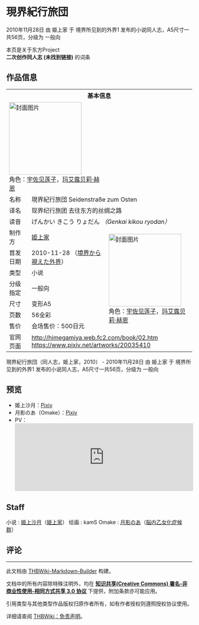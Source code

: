 # 現界紀行旅団

<!-- source html: G:\repos\THBWiki-Markdown-Builder\THBWikiMarkdown\Temp\main\d\d8\ns0%3A%E7%8F%BE%E7%95%8C%E7%B4%80%E8%A1%8C%E6%97%85%E5%9B%A3.html -->

2010年11月28日 由 姫上家 于 境界所见到的外界1 发布的小说同人志，A5尺寸一共56页，分级为 一般向

本页是关于东方Project  
 **二次创作同人志 (未找到链接)** 的词条

## 作品信息

<table><tbody><tr><th colspan="3">基本信息</th></tr><tr><td class="cover-artwork-mobile" colspan="2"><a href="./文件-現界紀行旅団封面.jpg.md" class="image" title="封面图片"><img alt="封面图片" src="https://upload.thwiki.cc/thumb/9/92/%E7%8F%BE%E7%95%8C%E7%B4%80%E8%A1%8C%E6%97%85%E5%9B%A3%E5%B0%81%E9%9D%A2.jpg/196px-%E7%8F%BE%E7%95%8C%E7%B4%80%E8%A1%8C%E6%97%85%E5%9B%A3%E5%B0%81%E9%9D%A2.jpg" decoding="async" loading="lazy" width="196" height="196" srcset="https://upload.thwiki.cc/thumb/9/92/%E7%8F%BE%E7%95%8C%E7%B4%80%E8%A1%8C%E6%97%85%E5%9B%A3%E5%B0%81%E9%9D%A2.jpg/294px-%E7%8F%BE%E7%95%8C%E7%B4%80%E8%A1%8C%E6%97%85%E5%9B%A3%E5%B0%81%E9%9D%A2.jpg 1.5x, https://upload.thwiki.cc/thumb/9/92/%E7%8F%BE%E7%95%8C%E7%B4%80%E8%A1%8C%E6%97%85%E5%9B%A3%E5%B0%81%E9%9D%A2.jpg/392px-%E7%8F%BE%E7%95%8C%E7%B4%80%E8%A1%8C%E6%97%85%E5%9B%A3%E5%B0%81%E9%9D%A2.jpg 2x" data-file-width="874" data-file-height="874"></a><div class="cover-char">角色：<a href="./宇佐见莲子.md" title="宇佐见莲子">宇佐见莲子</a>，<a href="./玛艾露贝莉·赫恩.md" title="玛艾露贝莉·赫恩">玛艾露贝莉·赫恩</a></div></td>
</tr><tr><td class="label">名称</td><td colspan="2"> 現界紀行旅団 Seidenstraße zum Osten </td></tr><tr><td class="label">译名</td><td colspan="2"> 现界纪行旅团 去往东方的丝绸之路 </td></tr><tr><td class="label">读音</td><td colspan="2"> げんかい きこう りょだん <i>（Genkai kikou ryodan）</i> </td></tr><tr><td class="label">制作方</td><td><a href="./姫上家.md" title="姫上家">姫上家</a></td><td class="cover-artwork" rowspan="7" style="min-width:196px;"><a href="./文件-現界紀行旅団封面.jpg.md" class="image" title="封面图片"><img alt="封面图片" src="https://upload.thwiki.cc/thumb/9/92/%E7%8F%BE%E7%95%8C%E7%B4%80%E8%A1%8C%E6%97%85%E5%9B%A3%E5%B0%81%E9%9D%A2.jpg/196px-%E7%8F%BE%E7%95%8C%E7%B4%80%E8%A1%8C%E6%97%85%E5%9B%A3%E5%B0%81%E9%9D%A2.jpg" decoding="async" loading="lazy" width="196" height="196" srcset="https://upload.thwiki.cc/thumb/9/92/%E7%8F%BE%E7%95%8C%E7%B4%80%E8%A1%8C%E6%97%85%E5%9B%A3%E5%B0%81%E9%9D%A2.jpg/294px-%E7%8F%BE%E7%95%8C%E7%B4%80%E8%A1%8C%E6%97%85%E5%9B%A3%E5%B0%81%E9%9D%A2.jpg 1.5x, https://upload.thwiki.cc/thumb/9/92/%E7%8F%BE%E7%95%8C%E7%B4%80%E8%A1%8C%E6%97%85%E5%9B%A3%E5%B0%81%E9%9D%A2.jpg/392px-%E7%8F%BE%E7%95%8C%E7%B4%80%E8%A1%8C%E6%97%85%E5%9B%A3%E5%B0%81%E9%9D%A2.jpg 2x" data-file-width="874" data-file-height="874"></a><div class="cover-char">角色：<a href="./宇佐见莲子.md" title="宇佐见莲子">宇佐见莲子</a>，<a href="./玛艾露贝莉·赫恩.md" title="玛艾露贝莉·赫恩">玛艾露贝莉·赫恩</a></div></td>
</tr><tr><td class="label">首发日期</td><td>2010-11-28&#160;（<a href="/展会作品列表?e=%E5%A2%83%E7%95%8C%E6%89%80%E8%A7%81%E5%88%B0%E7%9A%84%E5%A4%96%E7%95%8C%231">境界から視えた外界</a>）</td></tr><tr><td class="label">类型</td><td>小说</td></tr><tr><td class="label">分级指定</td><td>一般向</td></tr><tr><td class="label">尺寸</td><td>变形A5</td></tr><tr><td class="label">页数</td><td>56全彩</td></tr><tr><td class="label">售价</td><td>会场售价：500日元</td></tr>
<tr><td class="label">官网页面</td><td colspan="2"><a rel="nofollow" class="external free" href="http://himegamiya.web.fc2.com/book/02.htm">http://himegamiya.web.fc2.com/book/02.htm</a><br><a rel="nofollow" class="external free" href="https://www.pixiv.net/artworks/20035410">https://www.pixiv.net/artworks/20035410</a></td></tr></tbody></table>

現界紀行旅団（同人志，姫上家，2010） - 2010年11月28日 由 姫上家 于 境界所见到的外界1 发布的小说同人志，A5尺寸一共56页，分级为 一般向

## 预览
- 姫上沙月：[Pixiv](https://www.pixiv.net/artworks/20035410)
- 月影のあ（Omake）：[Pixiv](https://www.pixiv.net/en/artworks/14991299)
- PV：<iframe width="100%" height="180" src="https://ext.nicovideo.jp/thumb/sm14871770" scrolling="no" style="border:solid 1px #CCC;" frameborder="0"><a href="http://www.nicovideo.jp/watch/sm14871770">,</a></iframe>



## Staff
小说
: [姫上沙月](./姫上沙月.md)（[姫上家](./姫上家.md)）
绘画
: kamS
Omake
: [月影のあ](./月影のあ.md)（[脳内乙女化症候群](./脳内乙女化症候群.md)）


## 评论




---

此文档由 [THBWiki-Markdown-Builder](https://github.com/Delsin-Yu/THBWiki-Markdown-Builder) 构建。

文档中的所有内容除特殊注明外，均在 [**知识共享(Creative Commons) 署名-非商业性使用-相同方式共享 3.0 协议**](https://creativecommons.org/licenses/by-sa/3.0/deed.zh-hans) 下提供，附加条款亦可能应用。

引用类型与其他类型作品版权归原作者所有，如有作者授权则遵照授权协议使用。

详细请查阅 [THBWiki：免责声明](https://thbwiki.cc/THBWiki:%E5%85%8D%E8%B4%A3%E5%A3%B0%E6%98%8E)。

